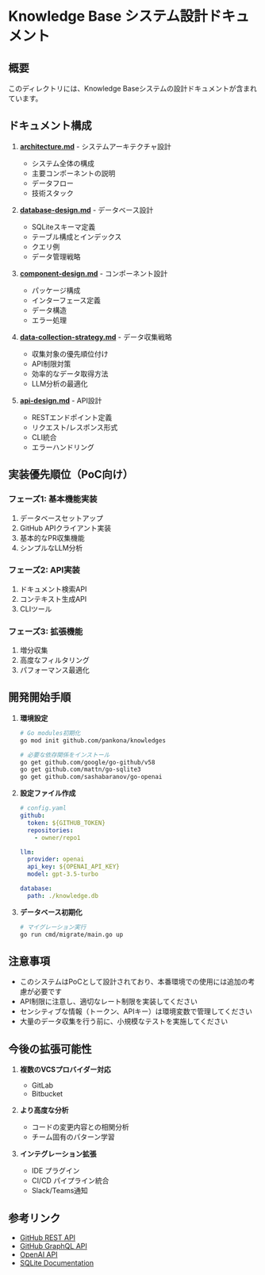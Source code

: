 # Knowledge Base システム設計ドキュメント

## 概要

このディレクトリには、Knowledge Baseシステムの設計ドキュメントが含まれています。

## ドキュメント構成

1. **[architecture.md](./architecture.md)** - システムアーキテクチャ設計
   - システム全体の構成
   - 主要コンポーネントの説明
   - データフロー
   - 技術スタック

2. **[database-design.md](./database-design.md)** - データベース設計
   - SQLiteスキーマ定義
   - テーブル構成とインデックス
   - クエリ例
   - データ管理戦略

3. **[component-design.md](./component-design.md)** - コンポーネント設計
   - パッケージ構成
   - インターフェース定義
   - データ構造
   - エラー処理

4. **[data-collection-strategy.md](./data-collection-strategy.md)** - データ収集戦略
   - 収集対象の優先順位付け
   - API制限対策
   - 効率的なデータ取得方法
   - LLM分析の最適化

5. **[api-design.md](./api-design.md)** - API設計
   - RESTエンドポイント定義
   - リクエスト/レスポンス形式
   - CLI統合
   - エラーハンドリング

## 実装優先順位（PoC向け）

### フェーズ1: 基本機能実装
1. データベースセットアップ
2. GitHub APIクライアント実装
3. 基本的なPR収集機能
4. シンプルなLLM分析

### フェーズ2: API実装
1. ドキュメント検索API
2. コンテキスト生成API
3. CLIツール

### フェーズ3: 拡張機能
1. 増分収集
2. 高度なフィルタリング
3. パフォーマンス最適化

## 開発開始手順

1. **環境設定**
   ```bash
   # Go modules初期化
   go mod init github.com/pankona/knowledges
   
   # 必要な依存関係をインストール
   go get github.com/google/go-github/v58
   go get github.com/mattn/go-sqlite3
   go get github.com/sashabaranov/go-openai
   ```

2. **設定ファイル作成**
   ```yaml
   # config.yaml
   github:
     token: ${GITHUB_TOKEN}
     repositories:
       - owner/repo1
   
   llm:
     provider: openai
     api_key: ${OPENAI_API_KEY}
     model: gpt-3.5-turbo
   
   database:
     path: ./knowledge.db
   ```

3. **データベース初期化**
   ```bash
   # マイグレーション実行
   go run cmd/migrate/main.go up
   ```

## 注意事項

- このシステムはPoCとして設計されており、本番環境での使用には追加の考慮が必要です
- API制限に注意し、適切なレート制限を実装してください
- センシティブな情報（トークン、APIキー）は環境変数で管理してください
- 大量のデータ収集を行う前に、小規模なテストを実施してください

## 今後の拡張可能性

1. **複数のVCSプロバイダー対応**
   - GitLab
   - Bitbucket
   
2. **より高度な分析**
   - コードの変更内容との相関分析
   - チーム固有のパターン学習
   
3. **インテグレーション拡張**
   - IDE プラグイン
   - CI/CD パイプライン統合
   - Slack/Teams通知

## 参考リンク

- [GitHub REST API](https://docs.github.com/en/rest)
- [GitHub GraphQL API](https://docs.github.com/en/graphql)
- [OpenAI API](https://platform.openai.com/docs/api-reference)
- [SQLite Documentation](https://www.sqlite.org/docs.html)